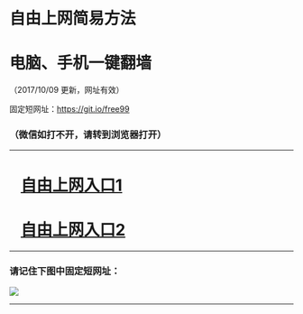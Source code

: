 ﻿# 自由上网简易方法

# 电脑、手机一键翻墙

（2017/10/09 更新，网址有效）

固定短网址：https://git.io/free99

### （微信如打不开，请转到浏览器打开）


***





# &nbsp;&nbsp; <a href="http://ft997721114.fwq-tz-1001.info/fwqtz01.html?t=100900131934 " target="_blank">自由上网入口1</a>
# &nbsp;&nbsp; <a href="http://ft1453430576.fwq-tz-1002.info/fwqtz02.html?t=10090014836 " target="_blank">自由上网入口2</a>
***

### 请记住下图中固定短网址：

<img src="https://s3-us-west-2.amazonaws.com/fwq-1001/yjfq-20170905okok.png" /> 


***


